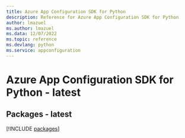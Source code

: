```yaml
---
title: Azure App Configuration SDK for Python
description: Reference for Azure App Configuration SDK for Python
author: lmazuel
ms.author: lmazuel
ms.data: 12/07/2022
ms.topic: reference
ms.devlang: python
ms.service: appconfiguration
---
```

# Azure App Configuration SDK for Python - latest
## Packages - latest
[!INCLUDE [packages](app-configuration-index.md)]